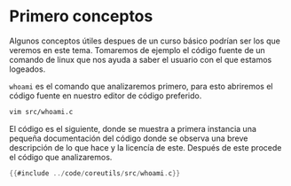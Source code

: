 # Primero conceptos

Algunos conceptos útiles despues de un curso básico podrían ser los que veremos en este tema.
Tomaremos de ejemplo el código fuente de un comando de linux que nos ayuda a saber el usuario
con el que estamos logeados.

`whoami` es el comando que analizaremos primero, para esto abriremos el código fuente en nuestro
editor de código preferido.

```bash
vim src/whoami.c
```

El código es el siguiente, donde se muestra a primera instancia una pequeña documentación del código
donde se observa una breve descripción de lo que hace y la licencía de este. Después de este procede
el código que analizaremos.

```c
{{#include ../code/coreutils/src/whoami.c}}
```